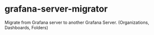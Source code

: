 # grafana-server-migrator
Migrate from Grafana server to another Grafana Server. (Organizations, Dashboards, Folders)
